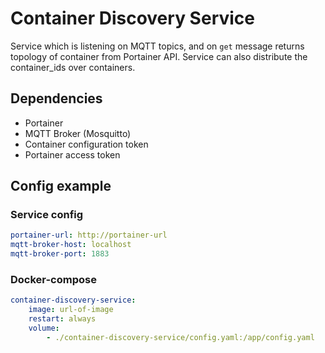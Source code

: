 # Container Discovery Service
Service which is listening on MQTT topics, and on `get` message returns topology of container from Portainer API. Service can also distribute the container_ids over containers.

## Dependencies
- Portainer
- MQTT Broker (Mosquitto)
- Container configuration token
- Portainer access token

## Config example
### Service config
```yaml
portainer-url: http://portainer-url
mqtt-broker-host: localhost
mqtt-broker-port: 1883
```
### Docker-compose
```yaml
container-discovery-service:
    image: url-of-image
    restart: always
    volume:
        - ./container-discovery-service/config.yaml:/app/config.yaml
```